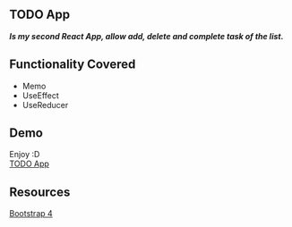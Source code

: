 ## TODO App

***Is my second React App, allow add, delete and complete task of the list.***

## Functionality Covered

- Memo
- UseEffect
- UseReducer

## Demo

Enjoy :D <br>[TODO App](https://ricardomaldonado93.github.io/react-todoApp/)

## Resources

[Bootstrap 4](https://getbootstrap.com/)